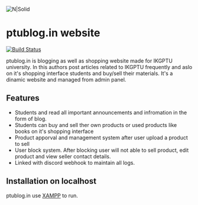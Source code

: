 ![N|Solid](https://ptublog.in/assets/favicon.ico)
# ptublog.in website

[![Build Status](https://travis-ci.org/joemccann/dillinger.svg?branch=master)](https://ptublog.in/)

ptublog.in is blogging as well as shopping website made for IKGPTU university. In this authors post articles related to IKGPTU frequently and aslo on it's shopping interface students and buy/sell their materials. It's a dinamic website and managed from admin panel.

## Features

- Students and read all important announcements and infromation in the form of blog.
- Students can buy and sell ther own products or used products like books on it's shopping interface
- Product apporval and management system after user upload a product to sell 
- User block system. After blocking user will not able to sell product, edit product and view seller contact details.
- Linked with discord webhook to maintain all logs.

## Installation on localhost

ptublog.in use [XAMPP](https://www.apachefriends.org/index.html) to run.
